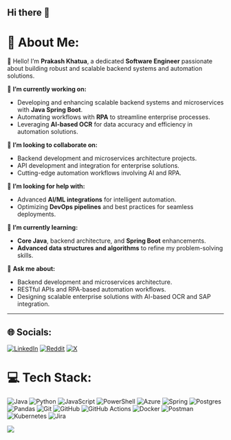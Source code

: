 ## Hi there 👋

# 💫 About Me:
🌟 Hello! I’m **Prakash Khatua**, a dedicated **Software Engineer** passionate about building robust and scalable backend systems and automation solutions.

🌱 **I’m currently working on:**
- Developing and enhancing scalable backend systems and microservices with **Java Spring Boot**.
- Automating workflows with **RPA** to streamline enterprise processes.
- Leveraging **AI-based OCR** for data accuracy and efficiency in automation solutions.

🤝 **I’m looking to collaborate on:**
- Backend development and microservices architecture projects.
- API development and integration for enterprise solutions.
- Cutting-edge automation workflows involving AI and RPA.

🚀 **I’m looking for help with:**
- Advanced **AI/ML integrations** for intelligent automation.
- Optimizing **DevOps pipelines** and best practices for seamless deployments.

📘 **I’m currently learning:**
- **Core Java**, backend architecture, and **Spring Boot** enhancements.
- **Advanced data structures and algorithms** to refine my problem-solving skills.

💬 **Ask me about:**
- Backend development and microservices architecture.
- RESTful APIs and RPA-based automation workflows.
- Designing scalable enterprise solutions with AI-based OCR and SAP integration.

---
## 🌐 Socials:
[![LinkedIn](https://img.shields.io/badge/LinkedIn-%230077B5.svg?logo=linkedin&logoColor=white)](https://linkedin.com/in/prakashkhatua) [![Reddit](https://img.shields.io/badge/Reddit-%23FF4500.svg?logo=Reddit&logoColor=white)](https://reddit.com/user/u/Consistent-Top-9384) [![X](https://img.shields.io/badge/X-black.svg?logo=X&logoColor=white)](https://x.com/Prakash2200)

# 💻 Tech Stack:
![Java](https://img.shields.io/badge/java-%23ED8B00.svg?style=plastic&logo=openjdk&logoColor=white) ![Python](https://img.shields.io/badge/python-3670A0?style=plastic&logo=python&logoColor=ffdd54) ![JavaScript](https://img.shields.io/badge/javascript-%23323330.svg?style=plastic&logo=javascript&logoColor=%23F7DF1E) ![PowerShell](https://img.shields.io/badge/PowerShell-%235391FE.svg?style=plastic&logo=powershell&logoColor=white) ![Azure](https://img.shields.io/badge/azure-%230072C6.svg?style=plastic&logo=microsoftazure&logoColor=white) ![Spring](https://img.shields.io/badge/spring-%236DB33F.svg?style=plastic&logo=spring&logoColor=white) ![Postgres](https://img.shields.io/badge/postgres-%23316192.svg?style=plastic&logo=postgresql&logoColor=white) ![Pandas](https://img.shields.io/badge/pandas-%23150458.svg?style=plastic&logo=pandas&logoColor=white) ![Git](https://img.shields.io/badge/git-%23F05033.svg?style=plastic&logo=git&logoColor=white) ![GitHub](https://img.shields.io/badge/github-%23121011.svg?style=plastic&logo=github&logoColor=white) ![GitHub Actions](https://img.shields.io/badge/github%20actions-%232671E5.svg?style=plastic&logo=githubactions&logoColor=white) ![Docker](https://img.shields.io/badge/docker-%230db7ed.svg?style=plastic&logo=docker&logoColor=white) ![Postman](https://img.shields.io/badge/Postman-FF6C37?style=plastic&logo=postman&logoColor=white) ![Kubernetes](https://img.shields.io/badge/kubernetes-%23326ce5.svg?style=plastic&logo=kubernetes&logoColor=white) ![Jira](https://img.shields.io/badge/jira-%230A0FFF.svg?style=plastic&logo=jira&logoColor=white)

![](https://github-readme-stats.vercel.app/api/top-langs/?username=PrakashSDE&theme=dark&hide_border=false&include_all_commits=true&count_private=true&layout=compact)



